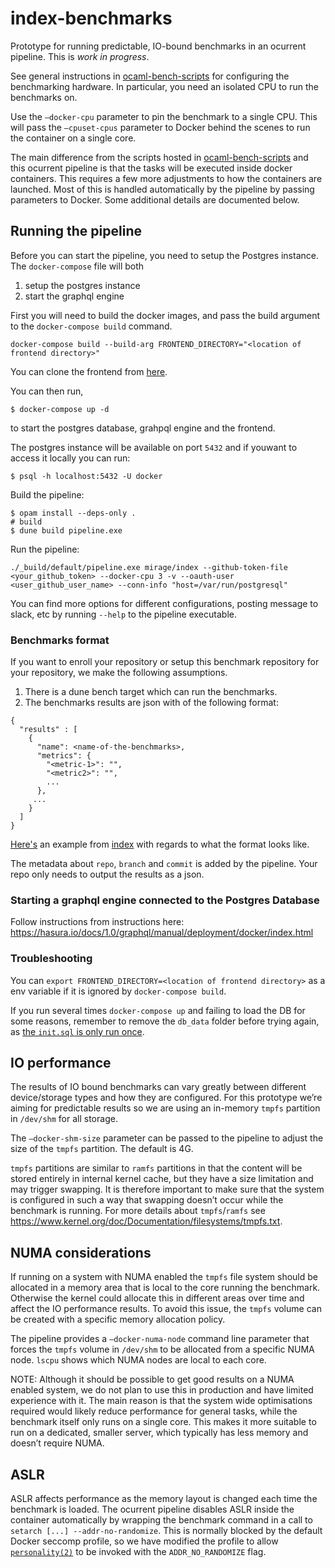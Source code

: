 # index-benchmarks

Prototype for running predictable, IO-bound benchmarks in an ocurrent pipeline. This is *work in progress*.

See general instructions in [ocaml-bench-scripts](https://github.com/ocaml-bench/ocaml_bench_scripts/) for configuring the benchmarking hardware. In particular, you need an isolated CPU to run the benchmarks on.

Use the `—docker-cpu` parameter to pin the benchmark to a single CPU. This will pass the `—cpuset-cpus` parameter to Docker behind the scenes to run the container on a single core.

The main difference from the scripts hosted in [ocaml-bench-scripts](https://github.com/ocaml-bench/ocaml_bench_scripts/) and this ocurrent pipeline is that the tasks will be executed inside docker containers. This requires a few more adjustments to how the containers are launched. Most of this is handled automatically by the pipeline by passing parameters to Docker. Some additional details are documented below.

## Running the pipeline

Before you can start the pipeline, you need to setup the Postgres instance.
The `docker-compose` file will both 
1. setup the postgres instance
2. start the graphql engine

First you will need to build the docker images, and pass the build argument to the `docker-compose build` command.

```
docker-compose build --build-arg FRONTEND_DIRECTORY="<location of frontend directory>"
```

You can clone the frontend from [here](https://github.com/CraigFe/current-bench/).


You can then run,
```
$ docker-compose up -d
```
to start the postgres database, grahpql engine and the frontend.

The postgres instance will be available on port `5432` and if youwant to access it locally you can run:
```
$ psql -h localhost:5432 -U docker
```

Build the pipeline:
```# install dependencies (requires postgres, libpq-dev library)
$ opam install --deps-only .
# build
$ dune build pipeline.exe
```

Run the pipeline:
```
./_build/default/pipeline.exe mirage/index --github-token-file <your_github_token> --docker-cpu 3 -v --oauth-user <user_github_user_name> --conn-info "host=/var/run/postgresql"
```

You can find more options for different configurations, posting message to slack, etc by running `--help` to the pipeline executable.


### Benchmarks format

If you want to enroll your repository or setup this benchmark repository for your repository,
we make the following assumptions.

1. There is a dune bench target which can run the benchmarks.
2. The benchmarks results are json with of the following format:
```
{
  "results" : [
    {
      "name": <name-of-the-benchmarks>,
      "metrics": {
        "<metric-1>": "",
        "<metric2>": "",
        ...
      },
     ...
    }
  ]
}
```
[Here's](https://gist.github.com/gs0510/9ef5d47582b7fbf8dda6df0af08537e4) an example from [index](https://github.com/mirage/index) with regards to what the format looks like.

The metadata about `repo`, `branch` and `commit` is added by the pipeline. Your repo only needs to output the results as a json.

### Starting a graphql engine connected to the Postgres Database

Follow instructions from instructions here: https://hasura.io/docs/1.0/graphql/manual/deployment/docker/index.html

### Troubleshooting

You can `export FRONTEND_DIRECTORY=<location of frontend directory>` as a env variable if it is ignored by `docker-compose build`.

If you run several times `docker-compose up` and failing to load the DB for some reasons, remember to remove the `db_data` folder before trying again, as [the `init.sql` is only run once](https://stackoverflow.com/questions/53249276/docker-compose-mysql-init-sql-is-not-executed).

## IO performance

The results of IO bound benchmarks can vary greatly between different device/storage types and how they are configured. For this prototype we’re aiming for predictable results so we are using an in-memory `tmpfs` partition in `/dev/shm` for all storage.

The `—docker-shm-size` parameter can be passed to the pipeline to adjust the size of the `tmpfs` partition. The default is 4G.

`tmpfs` partitions are similar to `ramfs` partitions in that the content will be stored entirely in internal kernel cache, but they have a size limitation and may trigger swapping. It is therefore important to make sure that the system is configured in such a way that swapping doesn’t occur while the benchmark is running. For more details about `tmpfs`/`ramfs` see https://www.kernel.org/doc/Documentation/filesystems/tmpfs.txt.

## NUMA considerations

If running on a system with NUMA enabled the `tmpfs` file system should be allocated in a memory area that is local to the core running the benchmark. Otherwise the kernel could allocate this in different areas over time and affect the IO performance results. To avoid this issue, the `tmpfs` volume can be created with a specific memory allocation policy.

The pipeline provides a `—docker-numa-node` command line parameter that forces the `tmpfs` volume in `/dev/shm` to be allocated from a specific NUMA node. `lscpu` shows which NUMA nodes are local to each core.

NOTE: Although it should be possible to get good results on a NUMA enabled system, we do not plan to use this in production and have limited experience with it. The main reason is that the system wide optimisations required would likely reduce performance for general tasks, while the benchmark itself only runs on a single core. This makes it more suitable to run on a dedicated, smaller server, which typically has less memory and doesn’t require NUMA.

## ASLR

ASLR affects performance as the memory layout is changed each time the benchmark is loaded. The ocurrent pipeline disables ASLR inside the container automatically by wrapping the benchmark command in a call to `setarch [...] --addr-no-randomize`. This is normally blocked by the default Docker seccomp profile, so we have modified the profile to allow [`personality(2)`](http://man7.org/linux/man-pages/man2/personality.2.html) to be invoked with the `ADDR_NO_RANDOMIZE` flag.


